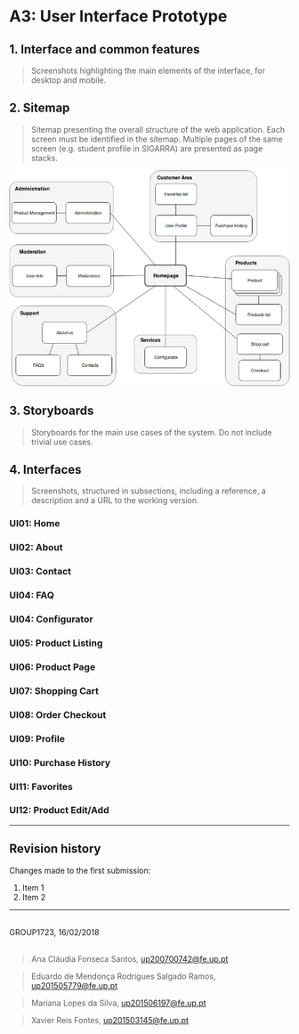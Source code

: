 # A3: User Interface Prototype

## 1. Interface and common features

> Screenshots highlighting the main elements of the interface, for desktop and mobile.

## 2. Sitemap

> Sitemap presenting the overall structure of the web application.
> Each screen must be identified in the sitemap.
> Multiple pages of the same screen (e.g. student profile in SIGARRA) are presented as page stacks.

![](./A3_sitemap.png)


## 3. Storyboards

> Storyboards for the main use cases of the system.
> Do not include trivial use cases.

## 4. Interfaces

> Screenshots, structured in subsections, including a reference, a description and a URL to the working version.

### UI01: Home

### UI02: About

### UI03: Contact

### UI04: FAQ

### UI04: Configurator

### UI05: Product Listing

### UI06: Product Page

### UI07: Shopping Cart

### UI08: Order Checkout

### UI09: Profile

### UI10: Purchase History

### UI11: Favorites

### UI12: Product Edit/Add


***

## Revision history

Changes made to the first submission:
1. Item 1
1. Item 2

***

<br>
GROUP1723, 16/02/2018
<br>
<br>

> Ana Cláudia Fonseca Santos, up200700742@fe.up.pt

> Eduardo de Mendonça Rodrigues Salgado Ramos, up201505779@fe.up.pt

> Mariana Lopes da Silva, up201506197@fe.up.pt

> Xavier Reis Fontes, up201503145@fe.up.pt
